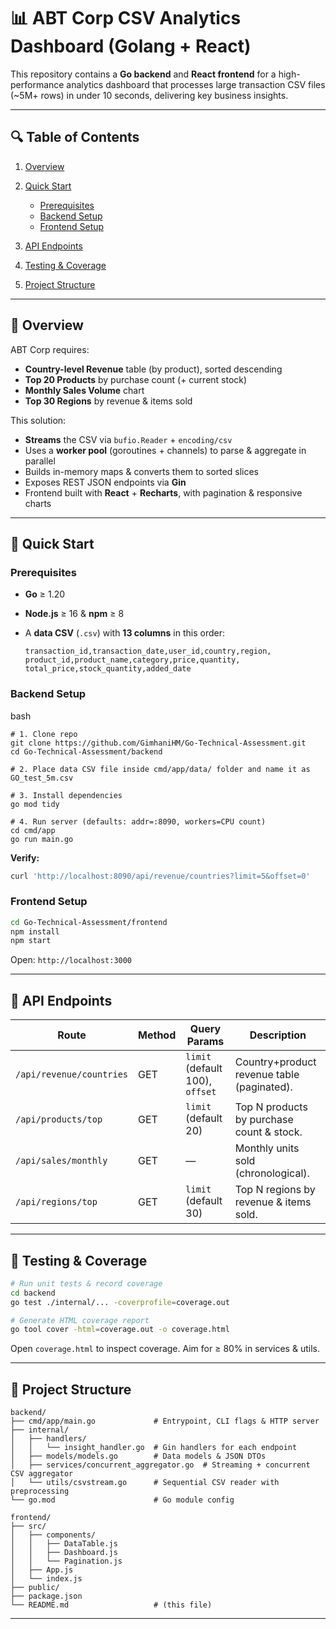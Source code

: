 # 📊 ABT Corp CSV Analytics Dashboard (Golang + React)

This repository contains a **Go backend** and **React frontend** for a high-performance analytics dashboard that processes large transaction CSV files (\~5M+ rows) in under 10 seconds, delivering key business insights.

---

## 🔍 Table of Contents

1. [Overview](#overview)
2. [Quick Start](#quick-start)

   * [Prerequisites](#prerequisites)
   * [Backend Setup](#backend-setup)
   * [Frontend Setup](#frontend-setup)
3. [API Endpoints](#api-endpoints)
4. [Testing & Coverage](#testing--coverage)
5. [Project Structure](#project-structure)

---

## 📌 Overview

ABT Corp requires:

* **Country-level Revenue** table (by product), sorted descending
* **Top 20 Products** by purchase count (+ current stock)
* **Monthly Sales Volume** chart
* **Top 30 Regions** by revenue & items sold

This solution:

* **Streams** the CSV via `bufio.Reader` + `encoding/csv`
* Uses a **worker pool** (goroutines + channels) to parse & aggregate in parallel
* Builds in-memory maps & converts them to sorted slices
* Exposes REST JSON endpoints via **Gin**
* Frontend built with **React** + **Recharts**, with pagination & responsive charts

---

## 🚀 Quick Start

### Prerequisites

* **Go** ≥ 1.20
* **Node.js** ≥ 16 & **npm** ≥ 8
* A **data CSV** (`.csv`) with **13 columns** in this order:

  ```csv
  transaction_id,transaction_date,user_id,country,region,
  product_id,product_name,category,price,quantity,
  total_price,stock_quantity,added_date
  ```

### Backend Setup

bash
```
# 1. Clone repo
git clone https://github.com/GimhaniHM/Go-Technical-Assessment.git
cd Go-Technical-Assessment/backend

# 2. Place data CSV file inside cmd/app/data/ folder and name it as GO_test_5m.csv

# 3. Install dependencies
go mod tidy

# 4. Run server (defaults: addr=:8090, workers=CPU count)
cd cmd/app
go run main.go
```

**Verify:**

```bash
curl 'http://localhost:8090/api/revenue/countries?limit=5&offset=0'
```

### Frontend Setup

```bash
cd Go-Technical-Assessment/frontend
npm install
npm start
```

Open: `http://localhost:3000`

---

## 🔗 API Endpoints

| Route                    | Method | Query Params                    | Description                                |
| ------------------------ | ------ | ------------------------------- | ------------------------------------------ |
| `/api/revenue/countries` | GET    | `limit` (default 100), `offset` | Country+product revenue table (paginated). |
| `/api/products/top`      | GET    | `limit` (default 20)            | Top N products by purchase count & stock.  |
| `/api/sales/monthly`     | GET    | —                               | Monthly units sold (chronological).        |
| `/api/regions/top`       | GET    | `limit` (default 30)            | Top N regions by revenue & items sold.     |

---

## 🧪 Testing & Coverage

```bash
# Run unit tests & record coverage
cd backend
go test ./internal/... -coverprofile=coverage.out

# Generate HTML coverage report
go tool cover -html=coverage.out -o coverage.html
```

Open `coverage.html` to inspect coverage. Aim for ≥ 80% in services & utils.

---

## 📂 Project Structure

```
backend/
├── cmd/app/main.go             # Entrypoint, CLI flags & HTTP server
├── internal/
│   ├── handlers/
│   │   └── insight_handler.go  # Gin handlers for each endpoint
│   ├── models/models.go        # Data models & JSON DTOs
│   ├── services/concurrent_aggregator.go  # Streaming + concurrent CSV aggregator
│   └── utils/csvstream.go      # Sequential CSV reader with preprocessing
└── go.mod                      # Go module config

frontend/
├── src/
│   ├── components/
│   │   ├── DataTable.js
│   │   ├── Dashboard.js
│   │   └── Pagination.js
│   ├── App.js
│   └── index.js
├── public/
├── package.json
└── README.md                   # (this file)
```

---

